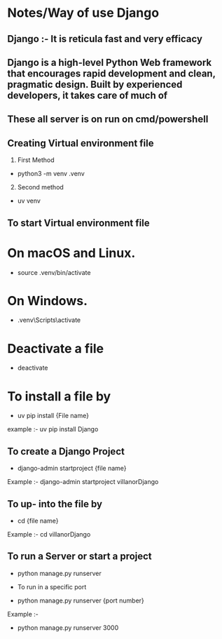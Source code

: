 # Notes/Way of use Django



## Django :- It is reticula fast and very efficacy


## Django is a high-level Python Web framework that encourages rapid development and clean, pragmatic design. Built by experienced developers, it takes care of much of 


## These all server is on run on cmd/powershell 

## Creating Virtual environment file

1. First Method
- python3 -m venv .venv

2. Second method
- uv venv

##

## To start Virtual environment file

# On macOS and Linux.
- source .venv/bin/activate

# On Windows.
- .venv\Scripts\activate

# Deactivate a file 
- deactivate

##

# To install a file by 
- uv pip install {File name}

example :- uv pip install Django


##  To create a Django Project 
- django-admin startproject {file name}

Example :- django-admin startproject villanorDjango


## To up- into the file by 
- cd {file name}

Example :- cd villanorDjango


## To run a Server or start a project
- python manage.py runserver

- To run in a specific port
- python manage.py runserver {port number}

Example :- 
- python manage.py runserver 3000

